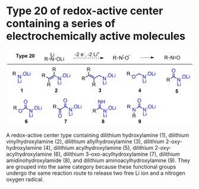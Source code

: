 # Type 20 of redox-active center containing a series of electrochemically active molecules
![My Local Image](../Images/Type20.png 'Type 20 of redox-active center containing a series of electrochemically active')

A redox-active center type containing dilithium hydroxylamine (1), dilithium vinylhydroxylamine (2), dilithium allylhydroxylamine (3), dilithium 2-oxy-hydroxylamine (4), dilithium acylhydroxylamine (5), dilithium 2-oxy-acylhydroxylamine (6), dilithium 3-oxo-acylhydroxylamine (7), dilithium amidinohydroxylamide (8), and dilithium aminoacylhydroxylamine (9). They are grouped into the same category because these functional groups undergo the same reaction route to release two free Li ion and a nitrogen oxygen radical.